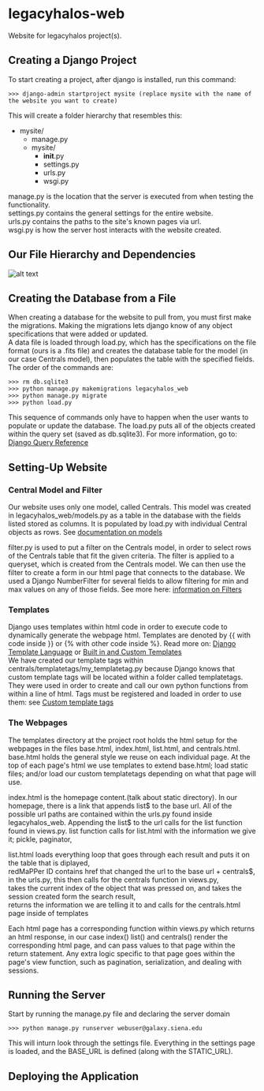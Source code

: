 # legacyhalos-web
Website for legacyhalos project(s).

## Creating a Django Project
To start creating a project, after django is installed, run this command:

    >>> django-admin startproject mysite (replace mysite with the name of the website you want to create)

This will create a folder hierarchy that resembles this:

* mysite/
  * manage.py
  * mysite/
    * __init__.py
    * settings.py
    * urls.py
    * wsgi.py


manage.py is the location that the server is executed from when testing the functionality.  
settings.py contains the general settings for the entire website.  
urls.py contains the paths to the site's known pages via url.  
wsgi.py is how the server host interacts with the website created.

## Our File Hierarchy and Dependencies
![alt text](https://docs.google.com/drawings/d/e/2PACX-1vRLhdgoZOds5w9cVZbfOI25HLPWE3lf5-u6W_XQV3KOqfM8crgQpBGdiFFyqCfh_Ryh_CWbQmKawKJR/pub?w=1337&h=691 "Project Structure Diagram")

## Creating the Database from a File
When creating a database for the website to pull from, you must first make the migrations. Making the migrations lets django know of any object specifications that were added or updated.  
A data file is loaded through load.py, which has the specifications on the file format (ours is a .fits file) and creates the database table for the model (in our case Centrals model), then populates the table with the specified fields.  
The order of the commands are:

    >>> rm db.sqlite3
    >>> python manage.py makemigrations legacyhalos_web
    >>> python manage.py migrate
    >>> python load.py

This sequence of commands only have to happen when the user wants to populate or update the database.
The load.py puts all of the objects created within the query set (saved as db.sqlite3). For more information, go to: [Django Query Reference](https://docs.djangoproject.com/en/2.0/topics/db/queries/)

## Setting-Up Website

### Central Model and Filter
Our website uses only one model, called Centrals. This model was created in legacyhalos_web/models.py as a table in the database with the fields listed stored as columns. It is populated by load.py with individual Central objects as rows. See [documentation on models](https://docs.djangoproject.com/en/2.0/topics/db/models/)

filter.py is used to put a filter on the Centrals model, in order to select rows of the Centrals table that fit the given criteria. The filter is applied to a queryset, which is created from the Centrals model. We can then use the filter to create a form in our html page that connects to the database. We used a Django NumberFilter for several fields to allow filtering for min and max values on any of those fields. See more here: [information on Filters](https://django-filter.readthedocs.io/en/master/ref/filters.html)

### Templates

Django uses templates within html code in order to execute code to dynamically generate the webpage html. Templates are denoted by {{ with code inside }} or {% with other code inside %}. Read more on: [Django Template Language](https://docs.djangoproject.com/en/2.0/ref/templates/language/) or [Built in and Custom Templates](https://docs.djangoproject.com/en/2.0/topics/templates/)  
We have created our template tags within centrals/templatetags/my_templatetag.py because Django knows that custom template tags will be located within a folder called templatetags. They were used in order to create and call our own python functions from within a line of html. Tags must be registered and loaded in order to use them: see [Custom template tags](https://docs.djangoproject.com/en/2.1/howto/custom-template-tags/)

### The Webpages

The templates directory at the project root holds the html setup for the webpages in the files base.html, index.html, list.html, and centrals.html. base.html holds the general style we reuse on each individual page. At the top of each page's html we use templates to extend base.html; load static files; and/or load our custom templatetags depending on what that page will use. 

index.html is the homepage content.(talk about static directory). In our homepage, there is a link that appends list$ to the base url. All of the possible url paths are contained within the urls.py found inside legacyhalos_web. Appending the list$ to the url calls for the list function found in views.py. 
list function calls for list.html with the information we give it; pickle, paginator,

list.html loads everything loop that goes through each result and puts it on the table that is diplayed,  
redMaPPer ID contains href that changed the url to the base url + centrals$,  
in the urls.py, this then calls for the centrals function in views.py,  
takes the current index of the object that was pressed on, and takes the session created form the search result,  
returns the information we are telling it to and calls for the centrals.html page inside of templates

Each html page has a corresponding function within views.py which returns an html response, in our case index() list() and centrals() render the corresponding html page, and can pass values to that page within the return statement. Any extra logic specific to that page goes within the page's view function, such as pagination, serialization, and dealing with sessions.

## Running the Server

Start by running the manage.py file and declaring the server domain

    >>> python manage.py runserver webuser@galaxy.siena.edu

This will inturn look through the settings file. Everything in the settings page is loaded, and the BASE_URL is defined (along with the STATIC_URL). 

## Deploying the Application

